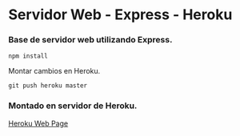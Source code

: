 # Servidor Web - Express - Heroku

### Base de servidor web utilizando Express.

```
npm install
```

Montar cambios en Heroku.
```
git push heroku master
```

### Montado en servidor de Heroku.

[Heroku Web Page](https://martin-page.herokuapp.com)
